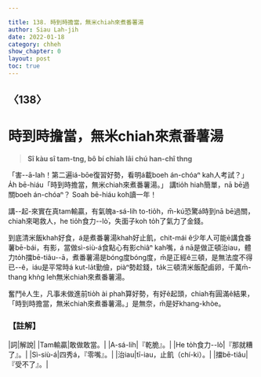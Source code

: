 ```yaml
---

title: 138. 時到時擔當，無米chiah來煮番薯湯
author: Siau Lah-jih
date: 2022-01-18
category: chheh
show_chapter: 0
layout: post
toc: true
---
```

  
## 〈138〉
# 時到時擔當，無米chiah來煮番薯湯
>**Sî kàu sî tam-tng, bô bí chiah lâi chú han-chî thng**

「害--ā-lah！第二遍iá-bōe復習好勢，看明á載boeh án-chóaⁿ kah人考試？」
A̍h bē-hiáu「時到時擔當，無米chiah來煮番薯湯。」
講tio̍h hiah簡單，nā bē過關boeh án-chóaⁿ？
Soah bē-hiáu koh讀一年！

講--起-來實在真tam輸贏，有氣魄a-sá-lih to-tio̍h，m̄-kú恐驚á時到nā bē過關，chiah來喝救人，he tio̍h食力--lò͘，失面子koh to̍h了氣力了金錢。

到底清米飯khah好食，á是煮番薯湯khah好止飢，chit-mái ê少年人可能ē講食番薯bē-bái，有影，當做sì-siù-á食點心有影chiâⁿ kah嘴，á nā是做正頓治iau，體力to̍h擋bē-tiâu--ā，煮番薯湯是bóng度bóng度，m̄是正經ê三頓，是無法度不得已--ê，iáu是平常時á kut-la̍t勤儉，piàⁿ勢趁錢，ta̍k三頓清米飯配鹵卵，千萬m̄-thang khǹg leh無米chiah來煮番薯湯。

奮鬥ê人生，凡事未做進前tio̍h ài phah算好勢，有好ê起頭，chiah有圓滿ê結果，「時到時擔當，無米chiah來煮番薯湯。」是無奈，m̄是好khang-khòe。

### 【註解】

|詞|解說|
|Tam輸贏|敢做敢當。|
|A-sá-lih|『乾脆』。|
|He to̍h食力--lò͘|『那就糟了』。|
|Sì-siù-á|四秀á，『零嘴』。|
|治iau|tī-iau，止飢（chí-ki）。|
|擋bē-tiâu|『受不了』。|
